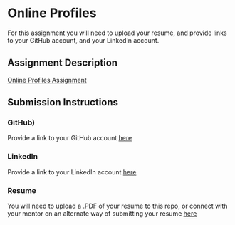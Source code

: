 # Online Profiles
For this assignment you will need to upload your resume, and provide links to your GitHub account, and your LinkedIn account.

## Assignment Description
[Online Profiles Assignment](https://education.launchcode.org/liftoff/assignments/online-profiles/)

## Submission Instructions
 
### GitHub)
Provide a link to your GitHub account [here](https://github.com/Athubbard)
 
### LinkedIn
Provide a link to your LinkedIn account [here](https://www.linkedin.com/in/amber-hubbard-3bb319179/)

### Resume
You will need to upload a .PDF of your resume to this repo, or connect with your mentor on an alternate way of submitting your resume [here](https://github.com/Athubbard/liftoff-assignments-1/blob/master/C1-Online_Profiles/AmberHubbardTechResume.pdf)
